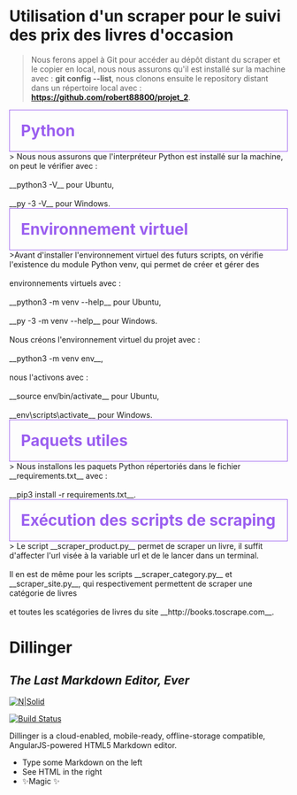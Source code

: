 # Utilisation d'un scraper pour le suivi des prix des livres d'occasion</h1>

  
> Nous ferons appel à Git pour accéder au dépôt distant du scraper et le copier en local, nous 
> nous assurons qu'il est installé sur la machine avec : __git config --list__, nous clonons 
> ensuite le repository distant dans un répertoire local avec :
> __https://github.com/robert88800/projet_2__.


<div style="border: 1px solid RGB(155, 95, 240);">
<h1 style="margin: auto; padding: 20px; color: RGB(155, 95, 240);">Python</h1>             
</div>  
> Nous nous assurons que l'interpréteur Python est installé sur la machine, on peut le vérifier avec : <br/> <br/> __python3 -V__ pour Ubuntu, <br/> <br/> __py -3 -V__ pour Windows.
<div style="border: 1px solid RGB(155, 95, 240);">
<h1 style="margin: auto; padding: 20px; color: RGB(155, 95, 240);">Environnement virtuel</h1>    
</div>  
>Avant d'installer l'environnement virtuel des futurs scripts, on vérifie l'existence du module Python venv, qui permet de créer et gérer des <br/> <br/> environnements virtuels avec : <br/> <br/> __python3 -m venv --help__ pour Ubuntu, <br/> <br/> __py -3 -m venv --help__ pour Windows. <br/> <br/>
Nous créons l'environnement virtuel du projet avec : <br/> <br/>
__python3 -m venv env__, <br/> <br/> nous l'activons avec : <br/> <br/> __source env/bin/activate__ pour Ubuntu, <br/> <br/> __env\scripts\activate__ pour Windows.
<div style="border: 1px solid RGB(155, 95, 240);">
<h1 style="margin: auto; padding: 20px; color: RGB(155, 95, 240);">Paquets utiles</h1>           
</div>
> Nous installons les paquets Python répertoriés dans le fichier __requirements.txt__ avec : <br/> <br/> __pip3 install -r requirements.txt__.
<div style="border: 1px solid RGB(155, 95, 240);">
<h1 style="margin: auto; padding: 20px; color: RGB(155, 95, 240);">Exécution des scripts de scraping</h1>                                     
</div>
> Le script __scraper_product.py__ permet de scraper un livre, il suffit d'affecter l'url visée à la variable url et de le lancer dans un terminal. <br/> <br/>  Il en est de même pour les scripts __scraper_category.py__ et __scraper_site.py__, qui respectivement permettent de scraper une catégorie de livres <br/> <br/> et toutes les scatégories de livres du site __http://books.toscrape.com__.    

# Dillinger
## _The Last Markdown Editor, Ever_

[![N|Solid](https://cldup.com/dTxpPi9lDf.thumb.png)](https://nodesource.com/products/nsolid)

[![Build Status](https://travis-ci.org/joemccann/dillinger.svg?branch=master)](https://travis-ci.org/joemccann/dillinger)

Dillinger is a cloud-enabled, mobile-ready, offline-storage compatible,
AngularJS-powered HTML5 Markdown editor.

- Type some Markdown on the left
- See HTML in the right
- ✨Magic ✨                                                                                       
